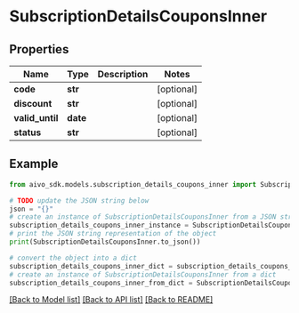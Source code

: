 # SubscriptionDetailsCouponsInner


## Properties

Name | Type | Description | Notes
------------ | ------------- | ------------- | -------------
**code** | **str** |  | [optional] 
**discount** | **str** |  | [optional] 
**valid_until** | **date** |  | [optional] 
**status** | **str** |  | [optional] 

## Example

```python
from aivo_sdk.models.subscription_details_coupons_inner import SubscriptionDetailsCouponsInner

# TODO update the JSON string below
json = "{}"
# create an instance of SubscriptionDetailsCouponsInner from a JSON string
subscription_details_coupons_inner_instance = SubscriptionDetailsCouponsInner.from_json(json)
# print the JSON string representation of the object
print(SubscriptionDetailsCouponsInner.to_json())

# convert the object into a dict
subscription_details_coupons_inner_dict = subscription_details_coupons_inner_instance.to_dict()
# create an instance of SubscriptionDetailsCouponsInner from a dict
subscription_details_coupons_inner_from_dict = SubscriptionDetailsCouponsInner.from_dict(subscription_details_coupons_inner_dict)
```
[[Back to Model list]](../README.md#documentation-for-models) [[Back to API list]](../README.md#documentation-for-api-endpoints) [[Back to README]](../README.md)


